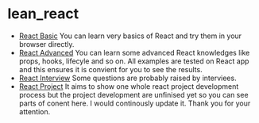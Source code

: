 # lean_react

- [React Basic](./react_basics.md)
You can learn very basics of React and try them in your browser directly.
- [React Advanced](./react_program.md)
You can learn some advanced React knowledges like props, hooks, lifecyle and so on.
All examples are tested on React app and this ensures it is convient for you to see
the results.
- [React Interview](./react_interview.md)
Some questions are probably raised by interviees.
- [React Project](./react_project.md)
It aims to show one whole react project development process but the project development
are unfinised yet so you can see parts of conent here. I would continously update it.
Thank you for your attention.